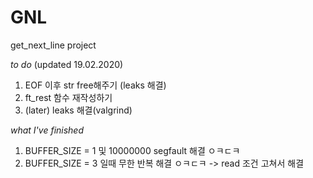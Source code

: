 # GNL
get_next_line project

_to do_ (updated 19.02.2020)

1. EOF 이후 str free해주기 (leaks 해결)
2. ft_rest 함수 재작성하기
3. (later) leaks 해결(valgrind)

_what I've finished_
1. BUFFER_SIZE = 1 및 10000000 segfault 해결 ㅇㅋㄷㅋ
2. BUFFER_SIZE = 3 일때 무한 반복 해결 ㅇㅋㄷㅋ
-> read 조건 고쳐서 해결
